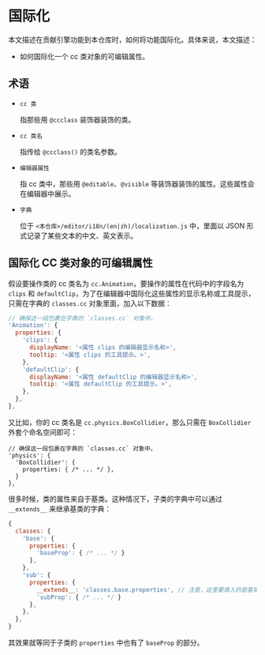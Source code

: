 # 国际化

本文描述在贡献引擎功能到本仓库时，如何将功能国际化。具体来说，本文描述：

- 如何国际化一个 cc 类对象的可编辑属性。

## 术语

- `cc 类`

  指那些用 `@ccclass` 装饰器装饰的类。
  
- `cc 类名`

  指传给 `@ccclass()` 的类名参数。
  
- `编辑器属性`

  指 cc 类中，那些用 `@editable`、`@visible` 等装饰器装饰的属性。这些属性会在编辑器中展示。
  
- `字典`

  位于 `<本仓库>/editor/i18n/(en|zh)/localization.js` 中，里面以 JSON 形式记录了某些文本的中文、英文表示。

## 国际化 CC 类对象的可编辑属性

假设要操作类的 cc 类名为 `cc.Animation`，要操作的属性在代码中的字段名为 `clips` 和 `defaultClip`，为了在编辑器中国际化这些属性的显示名称或工具提示，只需在字典的 `classes.cc` 对象里面，加入以下数据：

```js
// 确保这一段包裹在字典的 `classes.cc` 对象中。
'Animation': {
  properties: {
    'clips': {
      displayName: '<属性 clips 的编辑器显示名称>',
      tooltip: '<属性 clips 的工具提示。>',
    },
    'defaultClip': {
      displayName: '<属性 defaultClip 的编辑器显示名称>',
      tooltip: '<属性 defaultClip 的工具提示。>',
    },
  },
},
```

又比如，你的 cc 类名是 `cc.physics.BoxCollidier`，那么只需在 `BoxCollidier` 外套个命名空间即可：

```
// 确保这一段包裹在字典的 `classes.cc` 对象中。
'physics': {
  'BoxCollidier': {
    properties: { /* ... */ },
  }
},
```

很多时候，类的属性来自于基类。这种情况下，子类的字典中可以通过 `__extends__` 来继承基类的字典：

```js
{
  classes: {
    'base': {
      properties: {
        'baseProp': { /* ... */ }
      },
    },
    'sub': {
      properties: {
        __extends__: 'classes.base.properties', // 注意，这里要填入的是基类字典的 `properties` 属性的完整路径。
        'subProp': { /* ... */ }
      },
    },
  },
}
```

其效果就等同于子类的 `properties` 中也有了 `baseProp` 的部分。
